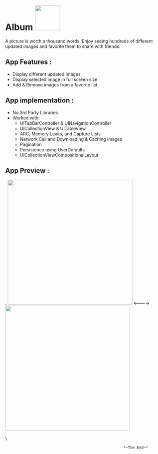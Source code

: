 # Album  <img src="https://user-images.githubusercontent.com/100219531/228684940-99ea3daf-c364-4091-9ed8-ff48dba6e369.gif" width="80">


    
 A picture is worth a thousand words. Enjoy seeing hundreds of different updated images and favorite them to share with friends.     



## App Features : 
-	Display different updated images
-	Display selected image in full screen size
-	Add & Remove images from a favorite list.






## App implementation : 
- No 3rd Party Libraries
- Worked with:
    - UITabBarController & UINavigationController
    - UICollectionView & UITableView
    - ARC, Memory Leaks, and Capture Lists
    - Network Call and Downloading & Caching images
    - Pagination
    - Persistence using UserDefaults
    - UICollectionViewCompositionalLayout
   
 




   
## App Preview : 
.
            <img src="https://user-images.githubusercontent.com/100219531/228690601-402daeaf-a8d4-4c95-96c6-5eceedbf3c27.gif" width="400">                                                              <----> <img src="https://user-images.githubusercontent.com/100219531/228691625-710996b1-9f32-427a-9d01-49d1b9220232.gif" width="400">
\
\
\

                                                         *~The End~*

